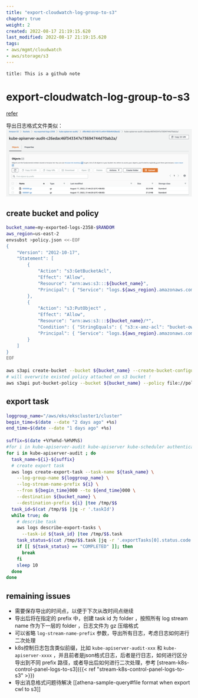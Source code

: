 ```yaml
---
title: "export-cloudwatch-log-group-to-s3"
chapter: true
weight: 2
created: 2022-08-17 21:19:15.620
last_modified: 2022-08-17 21:19:15.620
tags: 
- aws/mgmt/cloudwatch 
- aws/storage/s3
---
```


```ad-attention
title: This is a github note

```

# export-cloudwatch-log-group-to-s3
[refer](https://docs.aws.amazon.com/zh_cn/AmazonCloudWatch/latest/logs/S3ExportTasks.html#S3Permissions)

导出日志格式文件类似：
![](export-cloudwatch-log-group-to-s3-1.png)

## create bucket and policy
```sh
bucket_name=my-exported-logs-2358-$RANDOM
aws_region=us-east-2
envsubst >policy.json <<-EOF
{
    "Version": "2012-10-17",
    "Statement": [
        {
            "Action": "s3:GetBucketAcl",
            "Effect": "Allow",
            "Resource": "arn:aws:s3:::${bucket_name}",
            "Principal": { "Service": "logs.${aws_region}.amazonaws.com" }
        },
        {
            "Action": "s3:PutObject" ,
            "Effect": "Allow",
            "Resource": "arn:aws:s3:::${bucket_name}/*",
            "Condition": { "StringEquals": { "s3:x-amz-acl": "bucket-owner-full-control" } },
            "Principal": { "Service": "logs.${aws_region}.amazonaws.com" }
        }
    ]
}
EOF

aws s3api create-bucket --bucket ${bucket_name} --create-bucket-configuration LocationConstraint=${aws_region}
# will overwrite existed policy attached on s3 bucket !
aws s3api put-bucket-policy --bucket ${bucket_name} --policy file://policy.json

```

## export task
```sh
loggroup_name="/aws/eks/ekscluster1/cluster"
begin_time=$(date --date "2 days ago" +%s)
end_time=$(date --date "1 days ago" +%s)

suffix=$(date +%Y%m%d-%H%M%S)
#for i in kube-apiserver-audit kube-apiserver kube-scheduler authenticator kube-controller-manager cloud-controller-manager ; do
for i in kube-apiserver-audit ; do
  task_name=${i}-${suffix}
  # create export task
  aws logs create-export-task --task-name ${task_name} \
    --log-group-name ${loggroup_name} \
    --log-stream-name-prefix ${i} \
    --from ${begin_time}000 --to ${end_time}000 \
    --destination ${bucket_name} \
    --destination-prefix ${i} |tee /tmp/$$
  task_id=$(cat /tmp/$$ |jq -r '.taskId')
  while true; do
    # describe task
    aws logs describe-export-tasks \
      --task-id ${task_id} |tee /tmp/$$.task
    task_status=$(cat /tmp/$$.task |jq -r '.exportTasks[0].status.code')
    if [[ ${task_status} == "COMPLETED" ]]; then
      break
    fi
    sleep 10
  done
done

```

## remaining issues 
- 需要保存导出的时间点，以便于下次从改时间点继续
- 导出后将在指定的 prefix 中，创建 task id 为 folder ，按照所有 log stream name 作为下一层的 folder ，日志文件为 gz 压缩格式
- 可以省略 `log-stream-name-prefix` 参数，导出所有日志，考虑日志如何进行二次处理
- k8s控制日志包含类似前缀，比如 `kube-apiserver-audit-xxx` 和 `kube-apiserver-xxxx` ，并且前者是json格式日志，后者是行日志，如何进行区分导出到不同 prefix 路径，或者导出后如何进行二次处理，参考 [stream-k8s-control-panel-logs-to-s3]({{< ref "stream-k8s-control-panel-logs-to-s3" >}})
- 导出消息格式问题待解决 [[athena-sample-query#file format when export cwl to s3]]


